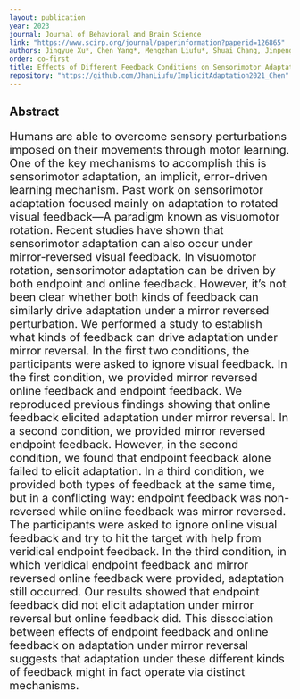 ```yaml
---
layout: publication
year: 2023
journal: Journal of Behavioral and Brain Science
link: "https://www.scirp.org/journal/paperinformation?paperid=126865"
authors: Jingyue Xu*, Chen Yang*, Mengzhan Liufu*, Shuai Chang, Jinpeng Chen, Feng Lu, Alkis M. Hadjiosif, Adrian M. Haith, Xueqian Deng, Juan Chen#
order: co-first
title: Effects of Different Feedback Conditions on Sensorimotor Adaptation Revealed in a Mirror Reversal Paradigm
repository: "https://github.com/JhanLiufu/ImplicitAdaptation2021_Chen"
---
```

## Abstract
<div style="font-size: 20px;">
    <p>
    Humans are able to overcome sensory perturbations imposed on their movements through motor learning. One of the key mechanisms to accomplish this is sensorimotor adaptation, an implicit, error-driven learning mechanism. Past work on sensorimotor adaptation focused mainly on adaptation to rotated visual feedback—A paradigm known as visuomotor rotation. Recent studies have shown that sensorimotor adaptation can also occur under mirror-reversed visual feedback. In visuomotor rotation, sensorimotor adaptation can be driven by both endpoint and online feedback. However, it’s not been clear whether both kinds of feedback can similarly drive adaptation under a mirror reversed perturbation. We performed a study to establish what kinds of feedback can drive adaptation under mirror reversal. In the first two conditions, the participants were asked to ignore visual feedback. In the first condition, we provided mirror reversed online feedback and endpoint feedback. We reproduced previous findings showing that online feedback elicited adaptation under mirror reversal. In a second condition, we provided mirror reversed endpoint feedback. However, in the second condition, we found that endpoint feedback alone failed to elicit adaptation. In a third condition, we provided both types of feedback at the same time, but in a conflicting way: endpoint feedback was non-reversed while online feedback was mirror reversed. The participants were asked to ignore online visual feedback and try to hit the target with help from veridical endpoint feedback. In the third condition, in which veridical endpoint feedback and mirror reversed online feedback were provided, adaptation still occurred. Our results showed that endpoint feedback did not elicit adaptation under mirror reversal but online feedback did. This dissociation between effects of endpoint feedback and online feedback on adaptation under mirror reversal suggests that adaptation under these different kinds of feedback might in fact operate via distinct mechanisms.
    </p>
</div>

